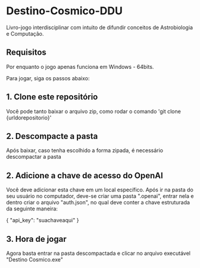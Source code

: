 # Destino-Cosmico-DDU
Livro-jogo interdisciplinar com intuito de difundir conceitos de Astrobiologia e Computação.

## Requisitos
Por enquanto o jogo apenas funciona em Windows - 64bits.

Para jogar, siga os passos abaixo:
## 1. Clone este repositório
Você pode tanto baixar o arquivo zip, como rodar o comando 'git clone {urldorepositorio}'

## 2. Descompacte a pasta
Após baixar, caso tenha escolhido a forma zipada, é necessário descompactar a pasta

## 2. Adicione a chave de acesso do OpenAI
Você deve adicionar esta chave em um local específico.
Após ir na pasta do seu usuário no computador, deve-se criar uma pasta ".openai", entrar nela e dentro criar o arquivo "auth.json", no qual deve conter a chave estruturada da seguinte maneira:

{
    "api_key": "suachaveaqui"
}

## 3. Hora de jogar
Agora basta entrar na pasta descompactada e clicar no arquivo executável "Destino Cosmico.exe"
